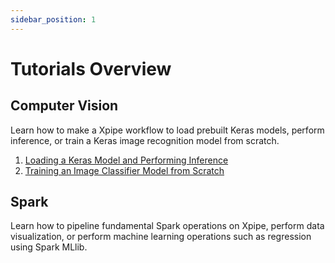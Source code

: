 ```yaml
---
sidebar_position: 1
---
```


# Tutorials Overview

## Computer Vision

Learn how to make a Xpipe workflow to load prebuilt Keras models, perform inference, or train a Keras image recognition model from scratch.

1. [Loading a Keras Model and Performing Inference](computer-vision#loading-a-keras-model-and-performing-inference)
2. [Training an Image Classifier Model from Scratch](computer-vision#training-an-image-classifier-image-from-scratch)

## Spark

Learn how to pipeline fundamental Spark operations on Xpipe, perform data visualization, or perform machine learning operations such as regression using Spark MLlib.